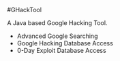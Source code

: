 #GHackTool

A Java based Google Hacking Tool.

+ Advanced Google Searching
+ Google Hacking Database Access
+ 0-Day Exploit Database Access

